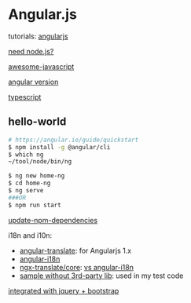 # Angular.js

tutorials: [angularjs](https://docs.angularjs.org/tutorial)

[need node.js?](https://stackoverflow.com/questions/26398537/do-i-need-node-js-to-use-angularjs)

[awesome-javascript](https://github.com/sorrycc/awesome-javascript)

[angular version](https://www.simplilearn.com/angularjs-vs-angular-2-vs-angular-4-differences-article)

[typescript](https://www.typescriptlang.org/)

## hello-world

```bash
# https://angular.io/guide/quickstart
$ npm install -g @angular/cli
$ which ng 
~/tool/node/bin/ng

$ ng new home-ng
$ cd home-ng
$ ng serve
###OR
$ npm run start

```

[update-npm-dependencies](https://flaviocopes.com/update-npm-dependencies/)

i18n and i10n:

* [angular-translate](https://github.com/angular-translate/angular-translate): for Angularjs 1.x
* [angular-i18n](https://angular.io/guide/i18n#angular-and-i18n)
* [ngx-translate/core](https://github.com/ngx-translate/core): [vs angular-i18n](https://github.com/ngx-translate/core/issues/495) 
* [sample without 3rd-party lib](https://medium.com/@DenysVuika/simple-i18n-support-for-your-angular-apps-6138a47eb2a9): used in my test code


[integrated with jquery  + bootstrap](https://medium.com/codingthesmartway-com-blog/using-bootstrap-with-angular-c83c3cee3f4a)
